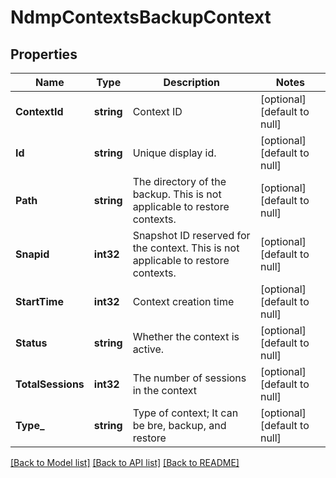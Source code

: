 # NdmpContextsBackupContext

## Properties
Name | Type | Description | Notes
------------ | ------------- | ------------- | -------------
**ContextId** | **string** | Context ID | [optional] [default to null]
**Id** | **string** | Unique display id. | [optional] [default to null]
**Path** | **string** | The directory of the backup. This is not applicable to restore contexts. | [optional] [default to null]
**Snapid** | **int32** | Snapshot ID reserved for the context. This is not applicable to restore contexts. | [optional] [default to null]
**StartTime** | **int32** | Context creation time | [optional] [default to null]
**Status** | **string** | Whether the context is active. | [optional] [default to null]
**TotalSessions** | **int32** | The number of sessions in the context | [optional] [default to null]
**Type_** | **string** | Type of context; It can be bre, backup, and restore | [optional] [default to null]

[[Back to Model list]](../README.md#documentation-for-models) [[Back to API list]](../README.md#documentation-for-api-endpoints) [[Back to README]](../README.md)


